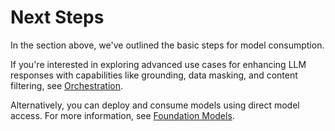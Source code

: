 <!-- loio6106eedb26ad4856a7d60ef9a33222b8 -->

# Next Steps

In the section above, we've outlined the basic steps for model consumption.

If you're interested in exploring advanced use cases for enhancing LLM responses with capabilities like grounding, data masking, and content filtering, see [Orchestration](orchestration-8d02235.md).

Alternatively, you can deploy and consume models using direct model access. For more information, see [Foundation Models](foundation-models-2d981fb.md).

